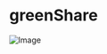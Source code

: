 # greenShare

![Image](https://github.com/user-attachments/assets/130f433b-03ef-4500-bff8-7ea641364ff1)
